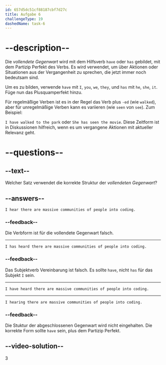 ```yaml
---
id: 657d5dc51cf88187cbf7d27c
title: Aufgabe 6
challengeType: 19
dashedName: task-6
---
```


# --description--

Die *vollendete Gegenwart* wird mit dem Hilfsverb `have` oder `has` gebildet, mit dem Partizip Perfekt des Verbs. Es wird verwendet, um über Aktionen oder Situationen aus der Vergangenheit zu sprechen, die jetzt immer noch bedeutsam sind.

Um es zu bilden, verwende `have` mit `I`, `you`, `we`, `they`, und `has` mit `he`, `she`, `it`. Füge nun das Plusquamperfekt hinzu.

Für regelmäßige Verben ist es in der Regel das Verb plus `-ed` (wie `walked`), aber für unregelmäßige Verben kann es variieren (wie `seen` von `see`). Zum Beispiel:

 `I have walked to the park` oder `She has seen the movie`. Diese Zeitform ist in Diskussionen hilfreich, wenn es um vergangene Aktionen mit aktueller Relevanz geht.

# --questions--

## --text--

Welcher Satz verwendet die korrekte Struktur der *vollendeten Gegenwart*?

## --answers--

`I hear there are massive communities of people into coding.`

### --feedback--

Die Verbform ist für die vollendete Gegenwart falsch.

---

`I has heard there are massive communities of people into coding.`

### --feedback--

Das Subjektverb Vereinbarung ist falsch. Es sollte `have`, nicht `has` für das Subjekt `I` sein.

---

`I have heard there are massive communities of people into coding.`

---

`I hearing there are massive communities of people into coding.`

### --feedback--

Die Stuktur der abgeschlossenen Gegenwart wird nicht eingehalten. Die korrekte Form sollte `have` sein, plus dem Partizip Perfekt.

## --video-solution--

3
